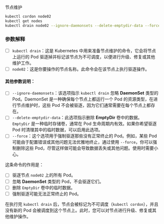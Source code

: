 

节点维护

```bash
kubectl cordon node02
kubectl get nodes
kubectl drain node02 --ignore-daemonsets --delete-emptydir-data --force
```

### 参数解释

- [ ] `kubectl drain`：这是 Kubernetes 中用来准备节点维护的命令，它会将节点上运行的 Pod 驱逐掉并标记该节点为不可调度，以便进行升级、修复或其他维护工作。
- [ ] `node02`：这是你要操作的节点名称。此命令会在该节点上执行驱逐操作。

#### 其他参数说明：

- [ ] `--ignore-daemonsets`：该选项指示 `kubectl drain` 忽略 **DaemonSet** 类型的 Pod。DaemonSet 是一种确保每个节点上都运行一个 Pod 的资源类型，在进行节点维护时，这些 Pod 不会被驱逐，因为它们通常需要在每个节点上都存在。
- [ ] `--delete-emptydir-data`：此选项指示删除 **EmptyDir** 卷中的数据。`EmptyDir` 是一种临时存储卷，通常在 Pod 生命周期内有效。如果你希望驱逐 Pod 时清理其中的临时数据，可以启用此选项。
- [ ] `--force`：这个选项用于强制驱逐那些没有正常终止的 Pod。例如，某些 Pod 可能由于配置错误或其他问题无法优雅地终止，通过使用 `--force`，你可以强制删除这些 Pod，尽管这样做可能会导致数据丢失或其他问题。使用时需要小心。

这条命令的作用是：

- [ ] 驱逐节点 `node02` 上的所有 Pod。
- [ ] 忽略 **DaemonSet** 类型的 Pod，不会驱逐它们。
- [ ] 删除 `EmptyDir` 卷中的临时数据。
- [ ] 强制驱逐可能无法正常终止的 Pod。

在执行完 `kubectl drain` 后，节点会被标记为不可调度（`kubectl cordon`），并且没有新的 Pod 会被调度到这个节点上。此时，您可以对节点进行升级、修复或其他维护操作。